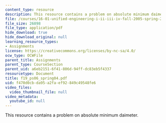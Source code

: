 ```yaml
---
content_type: resource
description: This resource contains a problem on absolute minimum daimeter.
file: /courses/16-01-unified-engineering-i-ii-iii-iv-fall-2005-spring-2006/f470d0cbda95a2faef92849c49548fe6_f19_ps06_spring04.pdf
file_size: 26898
file_type: application/pdf
hide_download: true
hide_download_original: null
learning_resource_types:
- Assignments
license: https://creativecommons.org/licenses/by-nc-sa/4.0/
ocw_type: OCWFile
parent_title: Assignments
parent_type: CourseSection
parent_uid: a6eb2151-6f41-806d-94ff-dc83eb5f4337
resourcetype: Document
title: f19_ps06_spring04.pdf
uid: f470d0cb-da95-a2fa-ef92-849c49548fe6
video_files:
  video_thumbnail_file: null
video_metadata:
  youtube_id: null
---
```

This resource contains a problem on absolute minimum daimeter.
